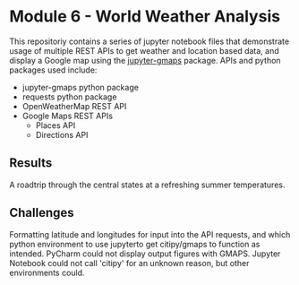 # Module 6 - World Weather Analysis
This repositoriy  contains a series of jupyter notebook files that demonstrate usage of multiple REST APIs to get weather and location based data, and display a Google map using the [jupyter-gmaps]("https://jupyter-gmaps.readthedocs.io/") package.  APIs and python packages used include:

* jupyter-gmaps python package
* requests python package
* OpenWeatherMap REST API
* Google Maps REST APIs
    * Places API
    * Directions API
    
    
## Results

A  roadtrip through the central states at a refreshing summer temperatures.

## Challenges

Formatting latitude and longitudes for input into the API requests, and which python environment to use jupyterto get citipy/gmaps to function as intended. PyCharm could not display output figures with GMAPS. Jupyter Notebook could not call 'citipy' for an unknown reason, but other environments could.
